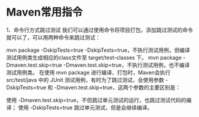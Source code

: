 # Maven常用指令



1、命令行方式跳过测试
我们可以通过使用命令将项目打包，添加跳过测试的命令就可以了，可以用两种命令来跳过测试：

mvn package -DskipTests=true
-DskipTests=true，不执行测试用例，但编译测试用例类生成相应的class文件至 target/test-classes 下。
mvn package -Dmaven.test.skip=true
-Dmaven.test.skip=true，不执行测试用例，也不编译测试用例类。
在使用 mvn package 进行编译、打包时，Maven会执行 src/test/java 中的 JUnit 测试用例，有时为了跳过测试，会使用参数 -DskipTests=true 和 -Dmaven.test.skip=true，这两个参数的主要区别是：

使用 -Dmaven.test.skip=true，不但跳过单元测试的运行，也跳过测试代码的编译；
使用 -DskipTests=true 跳过单元测试，但是会继续编译。